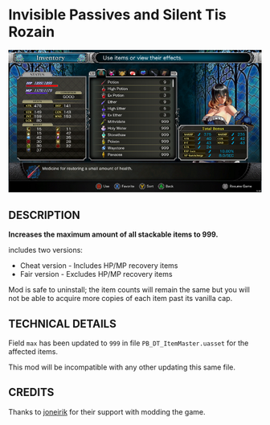 # Invisible Passives and Silent Tis Rozain

![](thumbnail.jpg)

## DESCRIPTION

**Increases the maximum amount of all stackable items to 999.**

includes two versions:
- Cheat version - Includes HP/MP recovery items
- Fair version - Excludes HP/MP recovery items

Mod is safe to uninstall; the item counts will remain the same but you will not be able to acquire more copies of each item past its vanilla cap.

## TECHNICAL DETAILS

Field `max` has been updated to `999` in file `PB_DT_ItemMaster.uasset` for the affected items.

This mod will be incompatible with any other updating this same file.

## CREDITS

Thanks to [joneirik](https://www.nexusmods.com/bloodstainedritualofthenight/users/46391987) for their support with modding the game.
